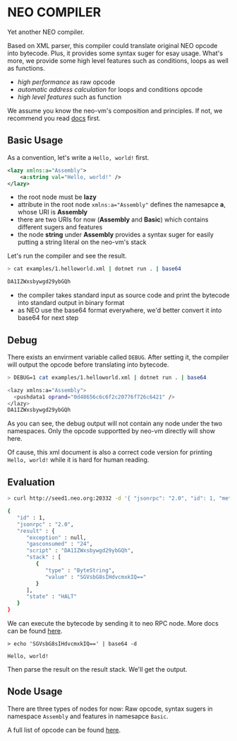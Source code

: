 # NEO COMPILER

Yet another NEO compiler.

Based on XML parser, this compiler could translate original NEO opcode into bytecode. Plus, it provides some syntax suger for esay usage. What's more, we provide some high level features such as conditions, loops as well as functions.

* *high performance* as raw opcode
* *automatic address calculation* for loops and conditions opcode
* *high level features* such as function

We assume you know the neo-vm's composition and principles. If not, we recommend you read [docs](https://docs.neo.org/docs/en-us/basic/neovm.html) first.

## Basic Usage

As a convention, let's write a `Hello, world!` first.

```xml
<lazy xmlns:a="Assembly">
    <a:string val="Hello, world!" />
</lazy>
```

* the root node must be **lazy**
* attribute in the root node `xmlns:a="Assembly"` defines the namesapce **a**, whose URI is **Assembly**
* there are two URIs for now (**Assembly** and **Basic**) which contains different sugers and features
* the node **string** under **Assembly** provides a syntax suger for easily putting a string literal on the neo-vm's stack

Let's run the compiler and see the result.

```sh
> cat examples/1.helloworld.xml | dotnet run . | base64

DA1IZWxsbywgd29ybGQh
```

* the compiler takes standard input as source code and print the bytecode into standard output in binary format
* as NEO use the base64 format everywhere, we'd better convert it into base64 for next step

## Debug

There exists an envirment variable called `DEBUG`. After setting it, the compiler will output the opcode before translating into bytecode.

```sh
> DEBUG=1 cat examples/1.helloworld.xml | dotnet run . | base64

<lazy xmlns:a="Assembly">
  <pushdata1 oprand="0d48656c6c6f2c20776f726c6421" />
</lazy>
DA1IZWxsbywgd29ybGQh
```

As you can see, the debug output will not contain any node under the two namespaces. Only the opcode supportted by neo-vm directly will show here.

Of cause, this xml document is also a correct code version for printing `Hello, world!` while it is hard for human reading.

## Evaluation

```sh
> curl http://seed1.neo.org:20332 -d '{ "jsonrpc": "2.0", "id": 1, "method": "invokescript", "params": ["DA1IZWxsbywgd29ybGQh"] }'| json_pp

{
   "id" : 1,
   "jsonrpc" : "2.0",
   "result" : {
      "exception" : null,
      "gasconsumed" : "24",
      "script" : "DA1IZWxsbywgd29ybGQh",
      "stack" : [
         {
            "type" : "ByteString",
            "value" : "SGVsbG8sIHdvcmxkIQ=="
         }
      ],
      "state" : "HALT"
   }
}
```

We can execute the bytecode by sending it to neo RPC node. More docs can be found [here](https://docs.neo.org/docs/en-us/reference/rpc/latest-version/api/invokescript.html).

```
> echo 'SGVsbG8sIHdvcmxkIQ==' | base64 -d

Hello, world!
```

Then parse the result on the result stack. We'll get the output.

## Node Usage

There are three types of nodes for now: Raw opcode, syntax sugers in namespace `Assembly` and features in namesapce `Basic`.

A full list of opcode can be found [here](https://docs.neo.org/docs/en-us/reference/neo_vm.html).


